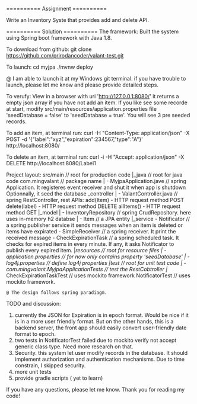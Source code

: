 ========== Assignment ==========

Write an Inventory Syste that provides add and delete API.

==========  Solution  ==========
The framework:
   Built the system using Spring boot framework with Java 1.8. 

To download from github:
   git clone https://github.com/prirodancoder/valant-test.git 
 
To launch:
 cd myjpa
    ./mvnw deploy

  @ I am able to launch it at my Windows git terminal. if you have trouble to launch, please let me know and please provide detailed steps.

 To verufy: 
    View in a browser with uri 'http://127.0.0.1:8080/'
      it returns a empty json array if you have not add an item.
      If you like see some recorde at start, modify src/main/resources/application.properties file 'seedDatabase = false' to 'seedDatabase = true'. You will see 3 pre seeded records.

To add an item, at terminal run:
    curl -H "Content-Type: application/json" -X POST -d '{"label":"xyz","expiration":234567,"type":"A"}' http://localhost:8080/
    
To delete an item, at terminal run:
    curl -i -H "Accept: application/json" -X DELETE http://localhost:8080/Label1

Project layout:
 src/main                           // root for production code
 |_java                            // root for java code
      com.mingvalant                // package name
       | - MyjpaApplication.jave    // spring Application. 
                                       It registeres event receiver and shut it when app is shutdown
                                       Optionnally, it seed the database 
        _controller
         | - ValantController.java  // spring RestController, rest APIs:
                                       add(Item) - HTTP request method POST
                                       delete(label) - HTTP request method DELETE
                                       allItems() - HTTP request method GET
         |_model
         | - InventoryRepository    // spring CrudRepository. here uses in-memory h2 databse
         | - Item                   // a JPA entity
         |_service
           - Notificator            // a spring publisher service
                                       it sends messages when an item is deleted
                                       or items have expirated
           - SimpleReceiver         // a spring receiver. It print the received message 
           - CheckExpirationTask    // a spring scheduled task. It checks for expired items 
                                       in every minute. If any, it asks Notificator to publish every expired item.
      |_resources                   // root for resource files
        | - application.properties  // for now only contains property 'seedDatabase'
        | - log4j.properties        // define log4j properties
  |test                             // root for unit test code
    | - com.mingvalant.MyjpaApplicationTests  // test the RestCobtroller
      |_
         CheckExpirationTaskTest    // uses mockito framework
         NotificatorTest            // uses mockito framework.

    @ The design follows spring paradiagm. 
    
TODO and discussion:
1) currently the JSON for Expiration is in epoch format. Would be nice if it is in a more user friendly format. But on the other hands, this is a backend server, the front app should easily convert user-friendly date format to epoch.
2) two tests in NotificatorTest failed due to mockito verify not accept generic class type. Need more research on that.
3) Security. this system let user modify records in the database. It should implement authorization and authentication mechanisms. Due to time constrain, I skipped security.
4) more unit tests
5) provide gradle scripts ( yet to learn)

If you have any questions, please let me know. 
Thank you for reading my code!
